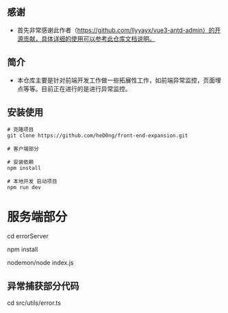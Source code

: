 
## 感谢
* 首先非常感谢此作者（https://github.com/llyyayx/vue3-antd-admin）的开源贡献，具体详细的使用可以参考此仓库文档说明。

## 简介
* 本仓库主要是针对前端开发工作做一些拓展性工作，如前端异常监控，页面埋点等等。目前正在进行的是进行异常监控。

## 安装使用

```
# 克隆项目
git clone https://github.com/heD0ng/front-end-expansion.git

# 客户端部分

# 安装依赖
npm install

# 本地开发 启动项目
npm run dev
```
# 服务端部分

cd errorServer

npm install

nodemon/node index.js

## 异常捕获部分代码

cd src/utils/error.ts

